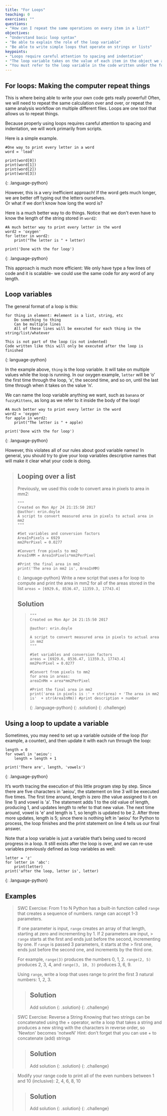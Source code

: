 ```yaml
---
title: "For Loops"
teaching: 0
exercises: ""
questions:
- "How can I repeat the same operations on every item in a list?"
objectives:
- "Understand basic loop syntax"
- "Be able to explain the role of the loop variable"
- "Be able to write simple loops that operate on strings or lists"
keypoints:
- "Loops require careful attention to spacing and indentation"
- "The loop variable takes on the value of each item in the object we are looping over, one at a time"
- "You must refer to the loop variable in the code written under the for loop statement"
---
```

## For loops: Making the computer repeat things

This is where being able to write your own code gets really powerful!  Often, we will need to repeat the same calculation over 
and over, or repeat the same analysis workflow on multiple different files.  Loops are one tool that allows us to repeat things.

Because properly using loops requires careful attention to spacing and indentation, we will work primarily from scripts.

Here is a simple example.
~~~
#One way to print every letter in a word
word = 'lead'

print(word[0])
print(word[1])
print(word[2])
print(word[3])
~~~
{: .language-python}

However, this is a very inefficient approach!  If the word gets much longer, we are better off typing out the letters ourselves.  
Or what if we don’t know how long the word is?

Here is a much better way to do things.  Notice that we don't even have to know the length of the string stored in `word2`:
~~~
#A much better way to print every letter in the word
word2 = 'oxygen'
for letter in word2:
	print("The letter is " + letter)
    
print('Done with the for loop')
~~~
{: .language-python}

This approach is much more efficient:  We only have type a few lines of code and it is scalable- we could use the same code for any word of any length.

## Loop variables
The general format of a loop is this:
~~~
for thing in element: #element is a list, string, etc  
	Do something to thing
	Can be multiple lines
	All of these lines will be executed for each thing in the string/list/whatever

This is not part of the loop (is not indented)
Code written like this will only be executed after the loop is finished
~~~
{: language-python}

In the example above, `thing` is the loop variable.  It will take on multiple values while the loop is running.  In our oxygen 
example, `letter` will be ‘o’ the first time through the loop, ‘x’, the second time, and so on, until the last time through when 
it takes on the value ‘n’.

We can name the loop variable anything we want, such as `banana` or `fuzzyKittens`, as long as we refer to it inside the body of 
the loop!

~~~
#A much better way to print every letter in the word
word2 = 'oxygen'
for apple in word2:
	print("The letter is " + apple)
    
print('Done with the for loop')
~~~
{: .language-python}

However, this violates all of our rules about good variable names!  In general, you should try to give your loop variables 
descriptive names that will make it clear what your code is doing.

> ## Looping over a list
> Previously, we used this code to convert area in pixels to area in mm2:
> ~~~ 
> """
> Created on Mon Apr 24 21:15:50 2017
> @author: erin.doyle
> A script to convert measured area in pixels to actual area in mm2
> """
> 
> #Set variables and conversion factors
> AreaInPixels = 6929 
> mm2PerPixel = 0.0277 
> 
> #Convert from pixels to mm2
> AreaInMM = AreaInPixels*mm2PerPixel
> 
> #Print the final area in mm2
> print('The area in mm2 is', AreaInMM) 
> ~~~
> {: .language-python}
> Write a new script that uses a for loop to compute and print the area in mm2 for all of the areas stored in the list 
> `areas = [6929.6, 8536.47, 11359.3, 17743.4]`  
> ## Solution
> > ~~~
> > """
> > Created on Mon Apr 24 21:15:50 2017
> > 
> > @author: erin.doyle
> > 
> > A script to convert measured area in pixels to actual area in mm2
> > """
> > 
> > #Set variables and conversion factors
> > areas = [6929.6, 8536.47, 11359.3, 17743.4]
> > mm2PerPixel = 0.0277
> > 
> > #Convert from pixels to mm2
> > for area in areas:
> > areaInMm = area*mm2PerPixel
> > 
> > #Print the final area in mm2
> > print('area in pixels is :' + str(area) + 'The area in mm2 is'  + str(AreaInMm)) #print description + number
> > ~~~
> > {: .language-python}
> {: .solution}
{: .challenge}

## Using a loop to update a variable
Sometimes, you may need to set up a variable outside of the loop (for example, a counter), and then update it with each run 
through the loop:
~~~
length = 0
for vowel in 'aeiou':
    length = length + 1

print('There are', length, 'vowels')
~~~
{: .language-python}

It’s worth tracing the execution of this little program step by step. Since there are five characters in 'aeiou', the statement on line 3 will be executed five times. The first time around, length is zero (the value assigned to it on line 1) and vowel is 'a'. The statement adds 1 to the old value of length, producing 1, and updates length to refer to that new value. The next time around, vowel is 'e' and length is 1, so length is updated to be 2. After three more updates, length is 5; since there is nothing left in 'aeiou' for Python to process, the loop finishes and the print statement on line 4 tells us our final answer.

Note that a loop variable is just a variable that’s being used to record progress in a loop. It still exists after the loop is over, and we can re-use variables previously defined as loop variables as well:
~~~
letter = 'z'
for letter in 'abc':
    print(letter)
print('after the loop, letter is', letter)
~~~
{: .language-python}

## Examples
> SWC Exercise: From 1 to N
> Python has a built-in function called `range` that creates a sequence of numbers. range can accept 1-3 parameters. 
> 
> If one parameter is input, `range` creates an array of that length, starting at zero and incrementing by 1. If 2 parameters are input, > `range` starts at the first and ends just before the second, incrementing by one. If `range` is passed 3 parameters, it starts at the  > first one, ends just before the second one, and increments by the third one. 
> 
> For example, `range(3)` produces the numbers 0, 1, 2.  `range(2, 5)` produces 2, 3, 4, and `range(3, 10, 3)` produces 3, 6, 9. 
> 
> Using `range`, write a loop that uses range to print the first 3 natural numbers: 1, 2, 3.
> > ## Solution
> > Add solution
> {: .solution}
{: .challenge}

> SWC Exercise: Reverse a String
> Knowing that two strings can be concatenated using the + operator, write a loop that takes a string and produces a new string with the characters in reverse order, so 'Newton' becomes 'notweN'
> Hint: don’t forget that you can use + to concatenate (add) strings
> > ## Solution
> > Add solution
> {: .solution}
{: .challenge}

> Modify your range code to print all of the even numbers between 1 and 10 (inclusive):  2, 4, 6, 8, 10
> > ## Solution
> > Add solution
> {: .solution}
{: .challenge}
